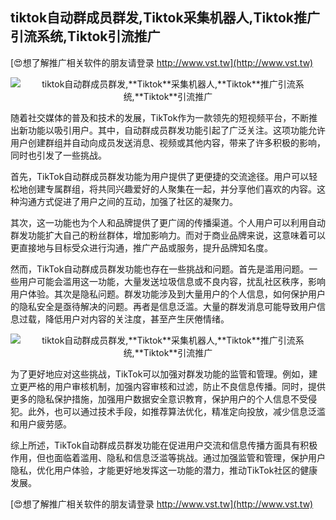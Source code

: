 ## **tiktok自动群成员群发,**Tiktok**采集机器人,**Tiktok**推广引流系统,**Tiktok**引流推广**

[😍想了解推广相关软件的朋友请登录 http://www.vst.tw](http://www.vst.tw)

 <center><img src="https://vst.tw/MP4/tuiguang/png/4.png" alt="tiktok自动群成员群发,**Tiktok**采集机器人,**Tiktok**推广引流系统,**Tiktok**引流推广"></center>

随着社交媒体的普及和技术的发展，TikTok作为一款领先的短视频平台，不断推出新功能以吸引用户。其中，自动群成员群发功能引起了广泛关注。这项功能允许用户创建群组并自动向成员发送消息、视频或其他内容，带来了许多积极的影响，同时也引发了一些挑战。

首先，TikTok自动群成员群发功能为用户提供了更便捷的交流途径。用户可以轻松地创建专属群组，将共同兴趣爱好的人聚集在一起，并分享他们喜欢的内容。这种沟通方式促进了用户之间的互动，加强了社区的凝聚力。

其次，这一功能也为个人和品牌提供了更广阔的传播渠道。个人用户可以利用自动群发功能扩大自己的粉丝群体，增加影响力。而对于商业品牌来说，这意味着可以更直接地与目标受众进行沟通，推广产品或服务，提升品牌知名度。

然而，TikTok自动群成员群发功能也存在一些挑战和问题。首先是滥用问题。一些用户可能会滥用这一功能，大量发送垃圾信息或不良内容，扰乱社区秩序，影响用户体验。其次是隐私问题。群发功能涉及到大量用户的个人信息，如何保护用户的隐私安全是亟待解决的问题。再者是信息泛滥。大量的群发消息可能导致用户信息过载，降低用户对内容的关注度，甚至产生厌倦情绪。

 <center><img src="https://vst.tw/MP4/tuiguang/png/5.png" alt="tiktok自动群成员群发,**Tiktok**采集机器人,**Tiktok**推广引流系统,**Tiktok**引流推广"></center>

为了更好地应对这些挑战，TikTok可以加强对群发功能的监管和管理。例如，建立更严格的用户审核机制，加强内容审核和过滤，防止不良信息传播。同时，提供更多的隐私保护措施，加强用户数据安全意识教育，保护用户的个人信息不受侵犯。此外，也可以通过技术手段，如推荐算法优化，精准定向投放，减少信息泛滥和用户疲劳感。

综上所述，TikTok自动群成员群发功能在促进用户交流和信息传播方面具有积极作用，但也面临着滥用、隐私和信息泛滥等挑战。通过加强监管和管理，保护用户隐私，优化用户体验，才能更好地发挥这一功能的潜力，推动TikTok社区的健康发展。

[😍想了解推广相关软件的朋友请登录 http://www.vst.tw](http://www.vst.tw)



